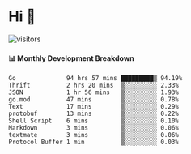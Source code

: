 # Hi 👋
 
![visitors](https://visitor-badge.glitch.me/badge?page_id=sorcererxw.sorcererx)

#### 📊 Monthly Development Breakdown

<!--START_SECTION:waka-->
```text
Go              94 hrs 57 mins █████████▒ 94.19%
Thrift          2 hrs 20 mins  ▒░░░░░░░░░ 2.33%
JSON            1 hr 56 mins   ▒░░░░░░░░░ 1.93%
go.mod          47 mins        ▒░░░░░░░░░ 0.78%
Text            17 mins        ▒░░░░░░░░░ 0.29%
protobuf        13 mins        ▒░░░░░░░░░ 0.22%
Shell Script    6 mins         ▒░░░░░░░░░ 0.10%
Markdown        3 mins         ▒░░░░░░░░░ 0.06%
textmate        3 mins         ▒░░░░░░░░░ 0.06%
Protocol Buffer 1 min          ▒░░░░░░░░░ 0.03%
```
<!--END_SECTION:waka-->
